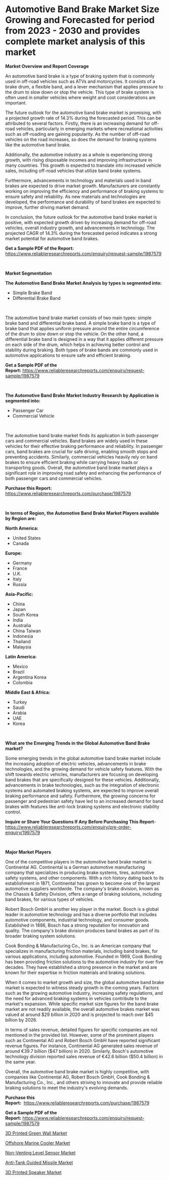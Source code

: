 <p><h1>Automotive Band Brake Market Size Growing and Forecasted for period from 2023 - 2030 and provides complete market analysis of this market</h1></p><p><strong>Market Overview and Report Coverage</strong></p>
<p><p>An automotive band brake is a type of braking system that is commonly used in off-road vehicles such as ATVs and motorcycles. It consists of a brake drum, a flexible band, and a lever mechanism that applies pressure to the drum to slow down or stop the vehicle. This type of brake system is often used in smaller vehicles where weight and cost considerations are important.</p><p>The future outlook for the automotive band brake market is promising, with a projected growth rate of 14.3% during the forecasted period. This can be attributed to several factors. Firstly, there is an increasing demand for off-road vehicles, particularly in emerging markets where recreational activities such as off-roading are gaining popularity. As the number of off-road vehicles on the road increases, so does the demand for braking systems like the automotive band brake.</p><p>Additionally, the automotive industry as a whole is experiencing strong growth, with rising disposable incomes and improving infrastructure in many countries. This growth is expected to translate into increased vehicle sales, including off-road vehicles that utilize band brake systems.</p><p>Furthermore, advancements in technology and materials used in band brakes are expected to drive market growth. Manufacturers are constantly working on improving the efficiency and performance of braking systems to ensure safety and reliability. As new materials and technologies are developed, the performance and durability of band brakes are expected to improve, further driving market demand.</p><p>In conclusion, the future outlook for the automotive band brake market is positive, with expected growth driven by increasing demand for off-road vehicles, overall industry growth, and advancements in technology. The projected CAGR of 14.3% during the forecasted period indicates a strong market potential for automotive band brakes.</p></p>
<p><strong>Get a Sample PDF of the Report:</strong> <a href="https://www.reliableresearchreports.com/enquiry/request-sample/1987579">https://www.reliableresearchreports.com/enquiry/request-sample/1987579</a></p>
<p>&nbsp;</p>
<p><strong>Market Segmentation</strong></p>
<p><strong>The Automotive Band Brake Market Analysis by types is segmented into:</strong></p>
<p><ul><li>Simple Brake Band</li><li>Differential Brake Band</li></ul></p>
<p>&nbsp;</p>
<p><p>The automotive band brake market consists of two main types: simple brake band and differential brake band. A simple brake band is a type of brake band that applies uniform pressure around the entire circumference of the drum to slow down or stop the vehicle. On the other hand, a differential brake band is designed in a way that it applies different pressure on each side of the drum, which helps in achieving better control and stability during braking. Both types of brake bands are commonly used in automotive applications to ensure safe and efficient braking.</p></p>
<p><strong>Get a Sample PDF of the Report:</strong>&nbsp;<a href="https://www.reliableresearchreports.com/enquiry/request-sample/1987579">https://www.reliableresearchreports.com/enquiry/request-sample/1987579</a></p>
<p>&nbsp;</p>
<p><strong>The Automotive Band Brake Market Industry Research by Application is segmented into:</strong></p>
<p><ul><li>Passenger Car</li><li>Commercial Vehicle</li></ul></p>
<p>&nbsp;</p>
<p><p>The automotive band brake market finds its application in both passenger cars and commercial vehicles. Band brakes are widely used in these vehicles for their effective braking performance and reliability. In passenger cars, band brakes are crucial for safe driving, enabling smooth stops and preventing accidents. Similarly, commercial vehicles heavily rely on band brakes to ensure efficient braking while carrying heavy loads or transporting goods. Overall, the automotive band brake market plays a significant role in improving road safety and enhancing the performance of both passenger cars and commercial vehicles.</p></p>
<p><strong>Purchase this Report:</strong>&nbsp; <a href="https://www.reliableresearchreports.com/purchase/1987579">https://www.reliableresearchreports.com/purchase/1987579</a></p>
<p>&nbsp;</p>
<p><strong>In terms of Region, the Automotive Band Brake Market Players available by Region are:</strong></p>
<p>
    <p> <strong> North America: </strong>
        <ul>
            <li>United States</li>
            <li>Canada</li>
        </ul>
        </p> 
    <p> <strong> Europe: </strong>
        <ul>
            <li>Germany</li>
            <li>France</li>
            <li>U.K.</li>
            <li>Italy</li>
            <li>Russia</li>
        </ul>
        </p> 
    <p> <strong> Asia-Pacific: </strong>
        <ul>
            <li>China</li>
            <li>Japan</li>
            <li>South Korea</li>
            <li>India</li>
            <li>Australia</li>
            <li>China Taiwan</li>
            <li>Indonesia</li>
            <li>Thailand</li>
            <li>Malaysia</li>
        </ul>
        </p> 
    <p> <strong> Latin America: </strong>
        <ul>
            <li>Mexico</li>
            <li>Brazil</li>
            <li>Argentina Korea</li>
            <li>Colombia</li>
        </ul>
        </p> 
    <p> <strong> Middle East & Africa: </strong>
        <ul>
            <li>Turkey</li>
            <li>Saudi</li>
            <li>Arabia</li>
            <li>UAE</li>
            <li>Korea</li>
        </ul>
    </p>
    </p>
<p>&nbsp;</p>
<p><strong>What are the Emerging Trends in the Global Automotive Band Brake market?</strong></p>
<p><p>Some emerging trends in the global automotive band brake market include the increasing adoption of electric vehicles, advancements in brake technologies, and the growing demand for vehicle safety features. With the shift towards electric vehicles, manufacturers are focusing on developing band brakes that are specifically designed for these vehicles. Additionally, advancements in brake technologies, such as the integration of electronic systems and automated braking systems, are expected to improve overall braking performance and safety. Furthermore, the growing concerns for passenger and pedestrian safety have led to an increased demand for band brakes with features like anti-lock braking systems and electronic stability control.</p></p>
<p><strong>Inquire or Share Your Questions If Any Before Purchasing This Report</strong>- <a href="https://www.reliableresearchreports.com/enquiry/pre-order-enquiry/1987579">https://www.reliableresearchreports.com/enquiry/pre-order-enquiry/1987579</a></p>
<p>&nbsp;</p>
<p><strong>Major Market Players</strong></p>
<p><p>One of the competitive players in the automotive band brake market is Continental AG. Continental is a German automotive manufacturing company that specializes in producing brake systems, tires, automotive safety systems, and other components. With a rich history dating back to its establishment in 1871, Continental has grown to become one of the largest automotive suppliers worldwide. The company's brake division, known as the Chassis & Safety Division, offers a range of braking solutions, including band brakes, for various types of vehicles.</p><p>Robert Bosch GmbH is another key player in the market. Bosch is a global leader in automotive technology and has a diverse portfolio that includes automotive components, industrial technology, and consumer goods. Established in 1886, Bosch has a strong reputation for innovation and quality. The company's brake division produces band brakes as part of its broader braking system solutions.</p><p>Cook Bonding & Manufacturing Co., Inc. is an American company that specializes in manufacturing friction materials, including band brakes, for various applications, including automotive. Founded in 1969, Cook Bonding has been providing friction solutions to the automotive industry for over five decades. They have established a strong presence in the market and are known for their expertise in friction materials and braking solutions.</p><p>When it comes to market growth and size, the global automotive band brake market is expected to witness steady growth in the coming years. Factors such as the growing automotive industry, increasing safety regulations, and the need for advanced braking systems in vehicles contribute to the market's expansion. While specific market size figures for the band brake market are not readily available, the overall automotive brakes market was valued at around $29 billion in 2020 and is projected to reach over $45 billion by 2026.</p><p>In terms of sales revenue, detailed figures for specific companies are not mentioned in the provided list. However, some of the prominent players such as Continental AG and Robert Bosch GmbH have reported significant revenue figures. For instance, Continental AG generated sales revenue of around €39.7 billion ($47 billion) in 2020. Similarly, Bosch's automotive technology division reported sales revenue of €42.6 billion ($50.4 billion) in the same year.</p><p>Overall, the automotive band brake market is highly competitive, with companies like Continental AG, Robert Bosch GmbH, Cook Bonding & Manufacturing Co., Inc., and others striving to innovate and provide reliable braking solutions to meet the industry's evolving demands.</p></p>
<p><strong>Purchase this Report:</strong>&nbsp;&nbsp;<a href="https://www.reliableresearchreports.com/purchase/1987579">https://www.reliableresearchreports.com/purchase/1987579</a></p>
<p></p>
<p><strong>Get a Sample PDF of the Report:</strong>&nbsp;<a href="https://www.reliableresearchreports.com/enquiry/request-sample/1987579">https://www.reliableresearchreports.com/enquiry/request-sample/1987579</a></p>
<p><p><a href="https://medium.com/@tracylarson12/3d-printed-green-wall-market-the-key-to-successful-business-strategy-forecast-till-2030-c523d24fae93">3D Printed Green Wall Market</a></p><p><a href="https://www.linkedin.com/pulse/offshore-marine-cooler-market-share-amp-new-trends-analysis-meexe/">Offshore Marine Cooler Market</a></p><p><a href="https://www.linkedin.com/pulse/non-venting-level-sensor-market-size-share-global-analysis-ujnpe/">Non-Venting Level Sensor Market</a></p><p><a href="https://www.linkedin.com/pulse/anti-tank-guided-missile-market-size-growth-forecast-from-2023-szkre/">Anti-Tank Guided Missile Market</a></p><p><a href="https://medium.com/@kyliebodei/3d-printed-speaker-market-the-key-to-successful-business-strategy-forecast-till-2030-e044d184367b">3D Printed Speaker Market</a></p></p>